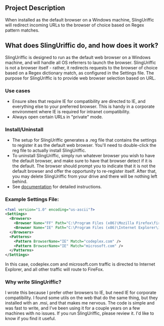 ## Project Description
When installed as the default browser on a Windows machine, SlingUriffic will redirect incoming URLs to the browser of choice based on Regex pattern matches.

## What does SlingUriffic do, and how does it work?
SlingUriffic is designed to run as the default web browser on a Windows machine, and will handle all OS referrers to launch the browser. SlingUriffic is not a browser itself - rather, it redirects requests to the browser of choice based on a Regex dictionary match, as configured in the Settings file. The purpose for SlingUriffic is to provide web browser selection based on URL.

### Use cases
* Ensure sites that require IE for compatibility are directed to IE, and everything else to your preferred browser. This is handy in a corporate environment where IE is required for intranet compatibility.
* Always open certain URLs in "private" mode.

### Install/Uninstall
* The setup for SlingUriffic generates a .reg file that contains the settings to register it as the default web browser. You'll need to double-click the reg file to actually install SlingUriffic.
* To uninstall SlingUriffic, simply run whatever browser you wish to have the default browser, and make sure to have that browser detect if it is the default. The browser should prompt you to indicate that it is not the default browser and offer the opportunity to re-register itself. After that, you may delete SlingUriffic from your drive and there will be nothing left behind.
* See [documentation](https://github.com/steveshortt/SlingUriffic/wiki/About-SlingUriffic) for detailed instructions.


### Example Settings File:
```xml
<?xml version="1.0" encoding="us-ascii"?>
<Settings>
  <Browsers>
    <Browser Name="FF" Path="C:\Program Files (x86)\Mozilla Firefox\firefox.exe" IsDefault="true" />
    <Browser Name="IE" Path="C:\Program Files (x86)\Internet Explorer\iexplore.exe" Arguments="-nohome" />
  </Browsers>
  <Patterns>
    <Pattern BrowserName="IE" Match="codeplex.com" />
    <Pattern BrowserName="IE" Match="microsoft.com" />
  </Patterns>
</Settings>
```
In this case, codeplex.com and microsoft.com traffic is directed to Internet Explorer, and all other traffic will route to FireFox.

### Why write SlingUriffic?
I wrote this because I prefer other browsers to IE, but need IE for corporate compatibility. I found some utils on the web that do the same thing, but they installed with an .msi, and that makes me nervous. The code is simple and was fast to write, and I've been using it for a couple years on a few machines with no issues. If you run SlingUriffic, please review it. I'd like to know if you find it useful.
